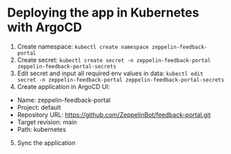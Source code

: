# Deploying the app in Kubernetes with ArgoCD

1. Create namespace: `kubectl create namespace zeppelin-feedback-portal`
2. Create secret: `kubectl create secret -n zeppelin-feedback-portal zeppelin-feedback-portal-secrets`
3. Edit secret and input all required env values in data: `kubectl edit secret -n zeppelin-feedback-portal zeppelin-feedback-portal-secrets`
4. Create application in ArgoCD UI:
  - Name: zeppelin-feedback-portal
  - Project: default
  - Repository URL: https://github.com/ZeppelinBot/feedback-portal.git
  - Target revision: main
  - Path: kubernetes
5. Sync the application

